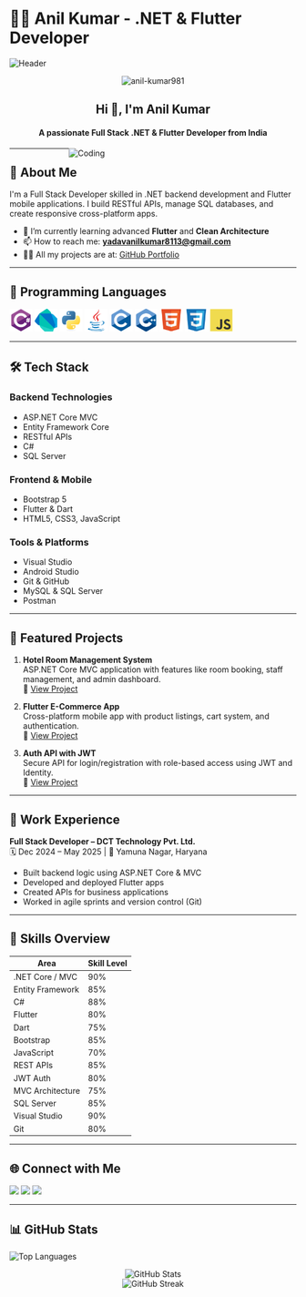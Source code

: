 # 👨‍💻 Anil Kumar - .NET & Flutter Developer

![Header](https://cdn-ilajckf.nitrocdn.com/utLabjbGVjpaYDQkazoKnooguTzYeQRR/assets/images/optimized/rev-acc479d/tamediacdn.techaheadcorp.com/wp-content/uploads/2021/01/16052634/11trendsblog-1.gif)

<p align="center">
  <img src="https://komarev.com/ghpvc/?username=anil-kumar981&label=Profile%20views&color=0e75b6&style=flat" alt="anil-kumar981" />
</p>

<h2 align="center">Hi 👋, I'm Anil Kumar</h2>
<h4 align="center">A passionate Full Stack .NET & Flutter Developer from India</h4>

<img align="right" alt="Coding" width="400" src="https://cdn.dribbble.com/users/1233499/screenshots/3852878/mobile-development2-2.gif">

---

## 🚀 About Me

I'm a Full Stack Developer skilled in .NET backend development and Flutter mobile applications. I build RESTful APIs, manage SQL databases, and create responsive cross-platform apps.

- 🌱 I’m currently learning advanced **Flutter** and **Clean Architecture**
- 📫 How to reach me: **yadavanilkumar8113@gmail.com**
- 👨‍💻 All my projects are at: [GitHub Portfolio](https://github.com/anil-kumar981)

---

## 🧠 Programming Languages

<p align="left">
  <img src="https://raw.githubusercontent.com/devicons/devicon/master/icons/csharp/csharp-original.svg" width="40" title="C#" />
  <img src="https://raw.githubusercontent.com/devicons/devicon/master/icons/dart/dart-original.svg" width="40" title="Dart" />
  <img src="https://raw.githubusercontent.com/devicons/devicon/master/icons/python/python-original.svg" width="40" title="Python" />
  <img src="https://raw.githubusercontent.com/devicons/devicon/master/icons/java/java-original.svg" width="40" title="Java" />
  <img src="https://raw.githubusercontent.com/devicons/devicon/master/icons/c/c-original.svg" width="40" title="C" />
  <img src="https://raw.githubusercontent.com/devicons/devicon/master/icons/cplusplus/cplusplus-original.svg" width="40" title="C++" />
  <img src="https://raw.githubusercontent.com/devicons/devicon/master/icons/html5/html5-original.svg" width="40" title="HTML5" />
  <img src="https://raw.githubusercontent.com/devicons/devicon/master/icons/css3/css3-original.svg" width="40" title="CSS3" />
  <img src="https://raw.githubusercontent.com/devicons/devicon/master/icons/javascript/javascript-original.svg" width="40" title="JavaScript" />
</p>

---

## 🛠️ Tech Stack

### Backend Technologies
- ASP.NET Core MVC
- Entity Framework Core
- RESTful APIs
- C#
- SQL Server

### Frontend & Mobile
- Bootstrap 5
- Flutter & Dart
- HTML5, CSS3, JavaScript

### Tools & Platforms
- Visual Studio
- Android Studio
- Git & GitHub
- MySQL & SQL Server
- Postman

---

## 📂 Featured Projects

1. **Hotel Room Management System**  
   ASP.NET Core MVC application with features like room booking, staff management, and admin dashboard.  
   🔗 [View Project](https://github.com/anilkumar-dct/Hotel-Room-Management-System)

2. **Flutter E-Commerce App**  
   Cross-platform mobile app with product listings, cart system, and authentication.  
   🔗 [View Project](https://github.com/yourusername/flutter-ecommerce)

3. **Auth API with JWT**  
   Secure API for login/registration with role-based access using JWT and Identity.  
   🔗 [View Project](https://github.com/dev-himanshu-karnwal/angular-dotnet/tree/master/backend)

---

## 💼 Work Experience

**Full Stack Developer – DCT Technology Pvt. Ltd.**  
🗓️ Dec 2024 – May 2025 | 📍 Yamuna Nagar, Haryana

- Built backend logic using ASP.NET Core & MVC
- Developed and deployed Flutter apps
- Created APIs for business applications
- Worked in agile sprints and version control (Git)

---

## 🎯 Skills Overview

| Area                | Skill Level |
|---------------------|-------------|
| .NET Core / MVC     | 90%         |
| Entity Framework    | 85%         |
| C#                  | 88%         |
| Flutter             | 80%         |
| Dart                | 75%         |
| Bootstrap           | 85%         |
| JavaScript          | 70%         |
| REST APIs           | 85%         |
| JWT Auth            | 80%         |
| MVC Architecture    | 75%         |
| SQL Server          | 85%         |
| Visual Studio       | 90%         |
| Git                 | 80%         |

---

## 🌐 Connect with Me

<p align="left">
  <a href="https://www.linkedin.com/in/anil-kumar-yadav-38818426a/" target="blank"><img src="https://raw.githubusercontent.com/rahuldkjain/github-profile-readme-generator/master/src/images/icons/Social/linked-in-alt.svg" width="30" /></a>
  <a href="https://www.hackerrank.com/profile/yadavanilkumar82" target="blank"><img src="https://raw.githubusercontent.com/rahuldkjain/github-profile-readme-generator/master/src/images/icons/Social/hackerrank.svg" width="30" /></a>
  <a href="https://leetcode.com/u/anilkumar981/" target="blank"><img src="https://raw.githubusercontent.com/rahuldkjain/github-profile-readme-generator/master/src/images/icons/Social/leet-code.svg" width="30" /></a>
</p>

---

## 📊 GitHub Stats

<p align="left">
  <img src="https://github-readme-stats.vercel.app/api/top-langs?username=anil-kumar981&show_icons=true&locale=en&layout=compact" alt="Top Languages" />
</p>
<p align="center">
  <img src="https://github-readme-stats.vercel.app/api?username=anil-kumar981&show_icons=true&locale=en" alt="GitHub Stats" />
  <br/>
  <img src="https://github-readme-streak-stats.herokuapp.com/?user=anil-kumar981&" alt="GitHub Streak" />
</p>
